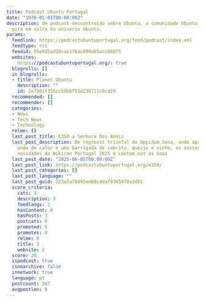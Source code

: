 ```yaml
---
title: Podcast Ubuntu Portugal
date: "1970-01-01T00:00:00Z"
description: Um podcast descontraído sobre Ubuntu, a comunidade Ubuntu e tudo o que
  gira em volta do universo Ubuntu.
params:
  feedlink: https://podcastubuntuportugal.org/feed/podcast/index.xml
  feedtype: rss
  feedid: 55e935ad20cae176ac090a85accb68f5
  websites:
    https://podcastubuntuportugal.org/: true
  blogrolls: []
  in_blogrolls:
  - title: Planet Ubuntu
    description: ""
    id: 2e7081f355cc59bbf52d230711c6cd29
  recommended: []
  recommender: []
  categories:
  - News
  - Tech News
  - Technology
  relme: {}
  last_post_title: E350 a Senhora Dos Anéis
  last_post_description: De regresso triunfal do Oppidum Sena, onde apanharam uma
    onda de calor e uma barrigada de cabrito, queijo e vinho, os nossos heróis trazem
    novidades da Wikicon Portugal 2025 e contam-nos as suas
  last_post_date: "2025-06-05T00:00:00Z"
  last_post_link: https://podcastubuntuportugal.org/e350/
  last_post_categories: []
  last_post_language: ""
  last_post_guid: 223a5a79895ed69c4daf9365978a3db1
  score_criteria:
    cats: 3
    description: 3
    feedlangs: 1
    hasContent: 0
    hasPosts: 3
    postcats: 0
    promoted: 5
    promotes: 0
    relme: 0
    title: 3
    website: 2
  score: 20
  ispodcast: true
  isnoarchive: false
  innetwork: true
  language: pt
  postcount: 347
  avgpostlen: 0
---
```


